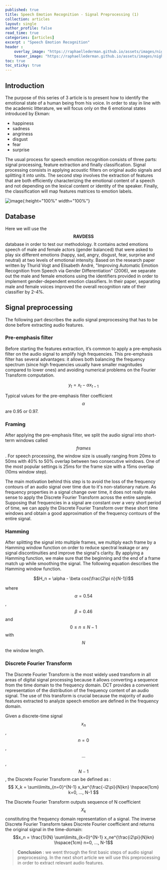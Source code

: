 ```yaml
---
published: true
title: Speech Emotion Recognition - Signal Preprocessing (1)
collection: articles
layout: single
author_profile: false
read_time: true
categories: [articles]
excerpt : "Speech Emotion Recognition"
header :
    overlay_image: "https://raphaellederman.github.io/assets/images/night.jpg"
    teaser_image: "https://raphaellederman.github.io/assets/images/night.jpg"
toc: true
toc_sticky: true
---
```


## Introduction

The purpose of this series of 3 article is to present how to identify the emotional state of a human being from his voice. In order to stay in line with the academic litterature, we will focus only on the 6 emotional states introduced by Ekman:
* happiness
* sadness
* angriness
* disgust
* fear
* surprise

The usual process for speech emotion recognition consists of three parts: signal processing, feature extraction and finally classification. Signal processing consists in applying acoustic filters on original audio signals and splitting it into units. The second step involves the  extraction of features that are both efficiently characterizing the emotional content of a speech and not depending on the lexical content or identity of the speaker. Finally, the classification will map features matrices to emotion labels.

![image](https://raphaellederman.github.io/assets/images/Process_Speech_Classification.png){:height="100%" width="100%"}

<script type="text/javascript" async
    src="https://cdn.mathjax.org/mathjax/latest/MathJax.js?config=TeX-MML-AM_CHTML">
</script>

## Database

Here we will use the $$\textbf{RAVDESS}$$ database in order to test our methodology. It contains acted emotions speech of male and female actors (gender balanced) that were asked to play six different emotions (happy, sad, angry, disgust, fear, surprise and neutral) at two levels of emotional intensity. Based on the research paper written by Thurid Vogt and Elisabeth André, "Improving Automatic Emotion Recognition from Speech via Gender Differentiation" (2006), we separate out the male and female emotions using the identifiers provided in order to implement gender-dependent emotion classifiers. In their paper, separating male and female voices improved the overall recognition rate of their classifier by 2-4%.   

## Signal preprocessing

The following part describes the audio signal preprocessing that has to be done before extracting audio features.

### Pre-emphasis filter

Before starting the features extraction, it’s common to apply a pre-emphasis filter on the audio signal to amplify high frequencies. This pre-emphasis filter has several advantages: it allows both balancing the frequency spectrum (since high frequencies usually have smaller magnitudes compared to lower ones) and avoiding numerical problems on the Fourier Transform computation.

$$y_t =  x_t - \alpha x_{t-1}$$

Typical values for the pre-emphasis filter coefficient $$\alpha$$ are 0.95 or 0.97.

### Framing

After applying the pre-emphasis filter, we split the audio signal into short-term windows called $$\textit{frames}$$. For speech processing, the window size is usually ranging from 20ms to 50ms with 40% to 50% overlap between two consecutive windows. One of the most popular settings is 25ms for the frame size with a 15ms overlap (10ms window step). 

The main motivation behind this step is to avoid the loss of the frequency contours of an audio signal over time due to it's non-stationary nature. As frequency properties in a signal change over time, it does not really make sense to apply the Discrete Fourier Transform across the entire sample. Supposing that frequencies in a signal are constant over a very short period of time, we can apply the Discrete Fourier Transform over these short time windows and obtain a good approximation of the frequency contours of the entire signal.

### Hamming

After splitting the signal into multiple frames, we multiply each frame by a Hamming window function on order to reduce spectral leakage or any signal discontinuities and improve the signal's clarity. By applying a Hamming function, we make sure that the beginning and the end of a frame match up while smoothing the signal. The following equation describes the Hamming window function.

$$H_n =  \alpha - \beta cos(\frac{2\pi n}{N-1})$$

where $$\alpha=0.54$$, $$\beta=0.46$$ and $$0\leq n\leq N-1$$ with $$N$$ the window length.

### Discrete Fourier Transform

The Discrete Fourier Transform is the most widely used transform in all areas of digital signal processing because it allows converting a sequence from the time domain to the frequency domain. DCT provides a convenient representation of the distribution of the frequency content of an audio signal. The use of this transform is crucial because the majority of audio features extracted to analyze speech emotion are defined in the frequency domain.

Given a discrete-time signal $$x_n$$, $$n=0$$,$$ … $$, $$N-1$$, the Discrete Fourier Transform can be defined as :
$$ X_k =  \sum\limits_{n=0}^{N-1} x_ke^{\frac{-i2\pi}{N}kn} \hspace{1cm} k=0, ..., N-1 $$

The Discrete Fourier Transform outputs sequence of N coefficient $$X_k$$ constituting the frequency domain representation of a signal. The inverse Discrete Fourier Transform takes Discrete Fourier coefficient and returns the original signal in the time-domain:
$$x_n = \frac{1}{N} \sum\limits_{k=0}^{N-1} x_ne^{\frac{i2\pi}{N}kn} \hspace{1cm} n=0, ..., N-1$$

> **Conclusion** : we went through the first basic steps of audio signal preprocessing. In the next short article we will use this preprocessing in order to extract relevant audio features.